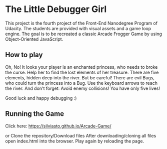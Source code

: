 # The Little Debugger Girl

This project is the fourth project of the Front-End Nanodegree Program of Udacity.
The students are provided with visual assets and a game loop engine. The goal is to be recreated a classic Arcade Frogger Game by using Object-Oriented JavaScript.

## How to play

Oh, No! It looks your player is an enchanted princess, who needs to broke the curse. Help her to find the lost elements of her treasure. There are five elements, hidden deep into the river. But be careful! There are evil Bugs, who could turn the princess into a Bug.
Use the keyboard arrows to reach the river.
And don't forget: Avoid enemy collisions! You have only five lives!

Good luck and happy debugging :)

## Running the Game

Click here:
https://silviasto.github.io/Arcade-Game/

or
Clone the repository/Download files
After downloading/cloning all files open index.html into the browser.
Play again by reloading the page.
